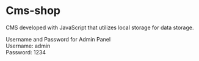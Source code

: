 # Cms-shop
CMS developed with JavaScript that utilizes local storage for data storage.

Username and Password for Admin Panel  
Username: admin  
Password: 1234  
